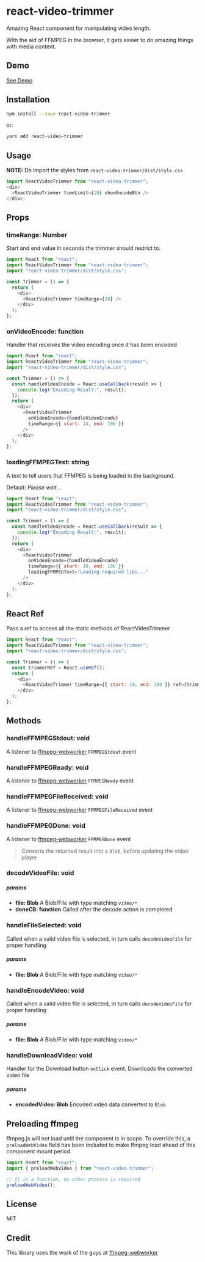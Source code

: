 # react-video-trimmer

Amazing React component for manipulating video length.

With the aid of FFMPEG in the browser, it gets easier to do amazing things with
media content.

## Demo

[See Demo](https://limistah.github.io/react-video-trimmer/)

## Installation

```bash
npm install --save react-video-trimmer
```

or:

```bash
yarn add react-video-trimmer
```

## Usage

**NOTE:** Do import the styles from `react-video-trimmer/dist/style.css`

```js
import ReactVideoTrimmer from "react-video-trimmer";
<div>
  <ReactVideoTrimmer timeLimit={20} showEncodeBtn />
</div>;
```

## Props

### timeRange: Number

Start and end value in seconds the trimmer should restrict to.

```js static
import React from "react";
import ReactVideoTrimmer from "react-video-trimmer";
import "react-video-trimmer/dist/style.css";

const Trimmer = () => {
  return (
    <div>
      <ReactVideoTrimmer timeRange={20} />
    </div>
  );
};
```

### onVideoEncode: function

Handler that receives the video encoding once it has been encoded

```js static
import React from "react";
import ReactVideoTrimmer from "react-video-trimmer";
import "react-video-trimmer/dist/style.css";

const Trimmer = () => {
  const handleVideoEncode = React.useCallback(result => {
    console.log("Encoding Result:", result);
  });
  return (
    <div>
      <ReactVideoTrimmer
        onVideoEncode={handleVideoEncode}
        timeRange={{ start: 10, end: 100 }}
      />
    </div>
  );
};
```

### loadingFFMPEGText: string

A text to tell users that FFMPEG is being loaded in the background.

Default: _Please wait..._

```js static
import React from "react";
import ReactVideoTrimmer from "react-video-trimmer";
import "react-video-trimmer/dist/style.css";

const Trimmer = () => {
  const handleVideoEncode = React.useCallback(result => {
    console.log("Encoding Result:", result);
  });
  return (
    <div>
      <ReactVideoTrimmer
        onVideoEncode={handleVideoEncode}
        timeRange={{ start: 10, end: 100 }}
        loadingFFMPEGText="Loading required libs..."
      />
    </div>
  );
};
```

## React Ref

Pass a ref to access all the static methods of ReactVideoTrimmer

```js static
import React from "react";
import ReactVideoTrimmer from "react-video-trimmer";
import "react-video-trimmer/dist/style.css";

const Trimmer = () => {
  const trimmerRef = React.useRef();
  return (
    <div>
      <ReactVideoTrimmer timeRange={{ start: 10, end: 100 }} ref={trimmerRef} />
    </div>
  );
};
```

## Methods

### handleFFMPEGStdout: void

A listener to [ffmpeg-webworker](https://www.npmjs.com/package/ffmpeg-webworker)
`FFMPEGStdout` event

### handleFFMPEGReady: void

A listener to [ffmpeg-webworker](https://www.npmjs.com/package/ffmpeg-webworker)
`FFMPEGReady` event

### handleFFMPEGFileReceived: void

A listener to [ffmpeg-webworker](https://www.npmjs.com/package/ffmpeg-webworker)
`FFMPEGFileReceived` event

### handleFFMPEGDone: void

A listener to [ffmpeg-webworker](https://www.npmjs.com/package/ffmpeg-webworker)
`FFMPEGDone` event

> Converts the returned result into a `Blob`, before updating the video player

### decodeVideoFile: void

##### params

- **file: Blob** A Blob/File with type matching `video/*`
- **doneCB: function** Called after the decode action is completed

### handleFileSelected: void

Called when a valid video file is selected, in turn calls `decodeVideoFile` for
proper handling

##### params

- **file: Blob** A Blob/File with type matching `video/*`

### handleEncodeVideo: void

Called when a valid video file is selected, in turn calls `decodeVideoFile` for
proper handling

##### params

- **file: Blob** A Blob/File with type matching `video/*`

### handleDownloadVideo: void

Handler for the Download button `onClick` event. Downloads the converted video
file

##### params

- **encodedVideo: Blob** Encoded video data converted to `Blob`

## Preloading ffmpeg

ffmpeg.js will not load until the component is in scope. To override this, a
`preloadWebVideo` field has been included to make ffmpeg load ahead of this
component mount period.

```js static
import React from "react";
import { preloadWebVideo } from "react-video-trimmer";

// It is a function, no other process is required
preloadWebVideo();
```

## License

MIT

## Credit

This library uses the work of the guys at
[ffmpeg-webworker](https://www.npmjs.com/package/ffmpeg-webworker)
